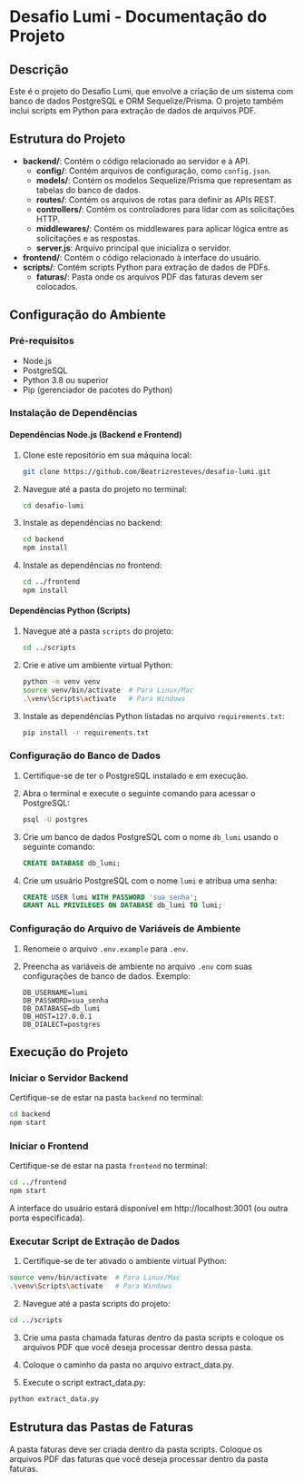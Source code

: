 # Desafio Lumi - Documentação do Projeto

## Descrição
Este é o projeto do Desafio Lumi, que envolve a criação de um sistema com banco de dados PostgreSQL e ORM Sequelize/Prisma. O projeto também inclui scripts em Python para extração de dados de arquivos PDF.

## Estrutura do Projeto
- **backend/**: Contém o código relacionado ao servidor e à API.
  - **config/**: Contém arquivos de configuração, como `config.json`.
  - **models/**: Contém os modelos Sequelize/Prisma que representam as tabelas do banco de dados.
  - **routes/**: Contém os arquivos de rotas para definir as APIs REST.
  - **controllers/**: Contém os controladores para lidar com as solicitações HTTP.
  - **middlewares/**: Contém os middlewares para aplicar lógica entre as solicitações e as respostas.
  - **server.js**: Arquivo principal que inicializa o servidor.
- **frontend/**: Contém o código relacionado à interface do usuário.
- **scripts/**: Contém scripts Python para extração de dados de PDFs.
  - **faturas/**: Pasta onde os arquivos PDF das faturas devem ser colocados.

## Configuração do Ambiente

### Pré-requisitos
- Node.js
- PostgreSQL
- Python 3.8 ou superior
- Pip (gerenciador de pacotes do Python)

### Instalação de Dependências

#### Dependências Node.js (Backend e Frontend)

1. Clone este repositório em sua máquina local:
    ```sh
    git clone https://github.com/Beatrizresteves/desafio-lumi.git
    ```

2. Navegue até a pasta do projeto no terminal:
    ```sh
    cd desafio-lumi
    ```

3. Instale as dependências no backend:
    ```sh
    cd backend
    npm install
    ```

4. Instale as dependências no frontend:
    ```sh
    cd ../frontend
    npm install
    ```

#### Dependências Python (Scripts)

1. Navegue até a pasta `scripts` do projeto:
    ```sh
    cd ../scripts
    ```

2. Crie e ative um ambiente virtual Python:
    ```sh
    python -m venv venv
    source venv/bin/activate  # Para Linux/Mac
    .\venv\Scripts\activate   # Para Windows
    ```

3. Instale as dependências Python listadas no arquivo `requirements.txt`:
    ```sh
    pip install -r requirements.txt
    ```

### Configuração do Banco de Dados

1. Certifique-se de ter o PostgreSQL instalado e em execução.

2. Abra o terminal e execute o seguinte comando para acessar o PostgreSQL:
    ```sh
    psql -U postgres
    ```

3. Crie um banco de dados PostgreSQL com o nome `db_lumi` usando o seguinte comando:
    ```sql
    CREATE DATABASE db_lumi;
    ```

4. Crie um usuário PostgreSQL com o nome `lumi` e atribua uma senha:
    ```sql
    CREATE USER lumi WITH PASSWORD 'sua_senha';
    GRANT ALL PRIVILEGES ON DATABASE db_lumi TO lumi;
    ```

### Configuração do Arquivo de Variáveis de Ambiente

1. Renomeie o arquivo `.env.example` para `.env`.

2. Preencha as variáveis de ambiente no arquivo `.env` com suas configurações de banco de dados. Exemplo:
    ```env
    DB_USERNAME=lumi
    DB_PASSWORD=sua_senha
    DB_DATABASE=db_lumi
    DB_HOST=127.0.0.1
    DB_DIALECT=postgres
    ```

## Execução do Projeto

### Iniciar o Servidor Backend

Certifique-se de estar na pasta `backend` no terminal:
```sh
cd backend
npm start
 ```

### Iniciar o Frontend

Certifique-se de estar na pasta `frontend` no terminal:
```sh
cd ../frontend
npm start
 ```
A interface do usuário estará disponível em http://localhost:3001 (ou outra porta especificada).

### Executar Script de Extração de Dados

1. Certifique-se de ter ativado o ambiente virtual Python:
```sh
source venv/bin/activate  # Para Linux/Mac
.\venv\Scripts\activate   # Para Windows
 ```
2. Navegue até a pasta scripts do projeto:
 ```sh
cd ../scripts
 ```
3. Crie uma pasta chamada faturas dentro da pasta scripts e coloque os arquivos PDF que você deseja processar dentro dessa pasta.

4. Coloque o caminho da pasta no arquivo extract_data.py.

5. Execute o script extract_data.py:
 ```sh
python extract_data.py
 ```

## Estrutura das Pastas de Faturas
  A pasta faturas deve ser criada dentro da pasta scripts.
  Coloque os arquivos PDF das faturas que você deseja processar dentro da pasta faturas.
  
